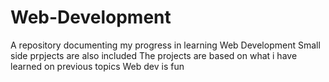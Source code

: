 # Web-Development
A repository documenting my progress in learning Web Development 
Small side prpjects are also included 
The projects are based on what i have learned on previous topics
Web dev is fun
